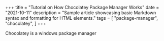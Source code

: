 +++
title = "Tutorial on How Chocolatey Package Manager Works"
date = "2021-10-11"
description = "Sample article showcasing basic Markdown syntax and formatting for HTML elements."
tags = [
    "package-manager",
    "chocolatey",
]
+++

Chocolatey is a windows package manager

